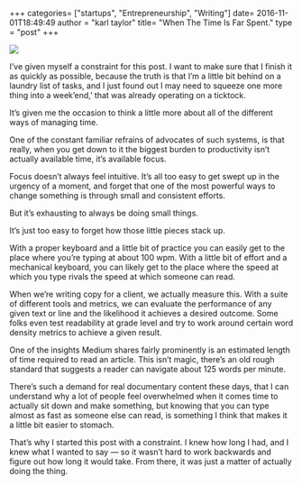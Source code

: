+++
categories= ["startups", "Entrepreneurship", "Writing"]
date= 2016-11-01T18:49:49
author = "karl taylor"
title= "When The Time Is Far Spent."
type = "post"
+++

  ![](https://raw.githubusercontent.com/karljtaylor/kjt/blog/content/assets/1*A3_jW1V5PY9ZTtWOs1h25g.png)  


 I’ve given myself a constraint for this post. I want to make sure that I finish it as quickly as possible, because the truth is that I’m a little bit behind on a laundry list of tasks, and I just found out I may need to squeeze one more thing into a week’end,’ that was already operating on a ticktock.

 It’s given me the occasion to think a little more about all of the different ways of managing time.

 One of the constant familiar refrains of advocates of such systems, is that really, when you get down to it the biggest burden to productivity isn’t actually available time, it’s available focus.

 Focus doesn’t always feel intuitive. It’s all too easy to get swept up in the urgency of a moment, and forget that one of the most powerful ways to change something is through small and consistent efforts.

 But it’s exhausting to always be doing small things.

 It’s just too easy to forget how those little pieces stack up.

 With a proper keyboard and a little bit of practice you can easily get to the place where you’re typing at about 100 wpm. With a little bit of effort and a mechanical keyboard, you can likely get to the place where the speed at which you type rivals the speed at which someone can read.

 When we’re writing copy for a client, we actually measure this. With a suite of different tools and metrics, we can evaluate the performance of any given text or line and the likelihood it achieves a desired outcome. Some folks even test readability at grade level and try to work around certain word density metrics to achieve a given result.

 One of the insights Medium shares fairly prominently is an estimated length of time required to read an article. This isn’t magic, there’s an old rough standard that suggests a reader can navigate about 125 words per minute.

 There’s such a demand for real documentary content these days, that I can understand why a lot of people feel overwhelmed when it comes time to actually sit down and make something, but knowing that you can type almost as fast as someone else can read, is something I think that makes it a little bit easier to stomach.

 That’s why I started this post with a constraint. I knew how long I had, and I knew what I wanted to say — so it wasn’t hard to work backwards and figure out how long it would take. From there, it was just a matter of actually doing the thing.
